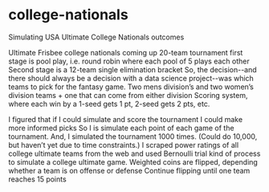 # college-nationals
Simulating USA Ultimate College Nationals outcomes


Ultimate Frisbee college nationals coming up
20-team tournament first stage is pool play, i.e. round robin where each pool of 5 plays each other
Second stage is a 12-team single elimination bracket
So, the decision--and there should always be a decision with a data science project--was which teams to pick for the fantasy game.
Two mens division’s and two women’s division teams + one that can come from either division
Scoring system, where each win by a 1-seed gets 1 pt, 2-seed gets 2 pts, etc.

I figured that if I could simulate and score the tournament I could make more informed picks
So I is simulate each point of each game of the tournament.  And, I simulated the tournament 1000 times.  (Could do 10,000, but haven’t yet due to time constraints.)
I scraped power ratings of all college ultimate teams from the web and used Bernoulli trial kind of process to simulate a college ultimate game. 
Weighted coins are flipped, depending whether a team is on offense or defense
Continue flipping until one team reaches 15 points

